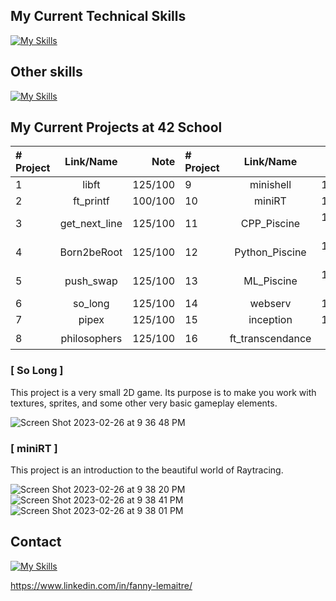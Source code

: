 <!--
**FannyTM/FannyTM** is a ✨ _special_ ✨ repository because its `README.md` (this file) appears on your GitHub profile.

Here are some ideas to get you started:

- 🔭 I’m currently working on ...
- 🌱 I’m currently learning ...
- 👯 I’m looking to collaborate on ...
- 🤔 I’m looking for help with ...
- 💬 Ask me about ...
- 📫 How to reach me: ...
- 😄 Pronouns: ...
- ⚡ Fun fact: ...
-->

## My Current Technical Skills
[![My Skills](https://skillicons.dev/icons?i=c,cpp,python,docker,js,ts,react,nestjs,nextjs,mysql,postgres,git,github,postman,linux)](https://skillicons.dev)

## Other skills
[![My Skills](https://skillicons.dev/icons?i=photoshop,html,css,wordpress)](https://skillicons.dev)

## My Current Projects at 42 School

| # Project   | Link/Name     | Note          |  # Project   | Link/Name        | Note          |
| :---        |    :----:     |          ---: |  :---        |    :----:        |          ---: |
| 1           | libft         | 125/100       |  9           | minishell        | 125/100       |
| 2           | ft_printf     | 100/100       |  10          | miniRT           | 125/100       |
| 3           | get_next_line | 125/100       |  11          | CPP_Piscine      | 100/100 (9/9) |
| 4           | Born2beRoot   | 125/100       |  12          | Python_Piscine   | 100/100 (5/5) |
| 5           | push_swap     | 125/100       |  13          | ML_Piscine       | 100/100 (3/5) |
| 6           | so_long       | 125/100       |  14          | webserv          | 125/100       |
| 7           | pipex         | 125/100       |  15          | inception        | 105/100       |
| 8           | philosophers  | 125/100       |  16          | ft_transcendance | ⏳⌛️          |

### [ So Long ]
This project is a very small 2D game. Its purpose is to make you work with textures, sprites, and some other very basic gameplay elements.

![Screen Shot 2023-02-26 at 9 36 48 PM](https://user-images.githubusercontent.com/95549682/221436657-118d8131-7d19-4d59-89f9-8f32bc983600.png)

### [ miniRT ]
This project is an introduction to the beautiful world of Raytracing.

![Screen Shot 2023-02-26 at 9 38 20 PM](https://user-images.githubusercontent.com/95549682/221436783-011bc7e9-3f81-47ba-9e86-573754ad26d2.png)
![Screen Shot 2023-02-26 at 9 38 41 PM](https://user-images.githubusercontent.com/95549682/221436859-1b6f130a-664a-4ca6-b559-319687f7e094.png)
![Screen Shot 2023-02-26 at 9 38 01 PM](https://user-images.githubusercontent.com/95549682/221436945-717df355-60c6-4af3-a9be-c2c82d3642e5.png)

## Contact
[![My Skills](https://skillicons.dev/icons?i=linkedin)](https://skillicons.dev)

https://www.linkedin.com/in/fanny-lemaitre/
